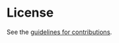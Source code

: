 # License

See the
[guidelines for contributions](https://github.com/danwing/referee/blob//CONTRIBUTING.md).
